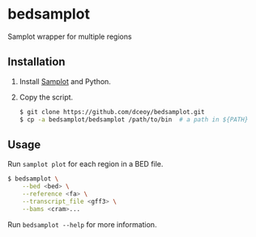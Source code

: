 bedsamplot
==========

Samplot wrapper for multiple regions

Installation
------------

1.  Install [Samplot](https://github.com/ryanlayer/samplot) and Python.
2.  Copy the script.

    ```sh
    $ git clone https://github.com/dceoy/bedsamplot.git
    $ cp -a bedsamplot/bedsamplot /path/to/bin  # a path in ${PATH}
    ```

Usage
-----

Run `samplot plot` for each region in a BED file.

```sh
$ bedsamplot \
    --bed <bed> \
    --reference <fa> \
    --transcript_file <gff3> \
    --bams <cram>...
```

Run `bedsamplot --help` for more information.
